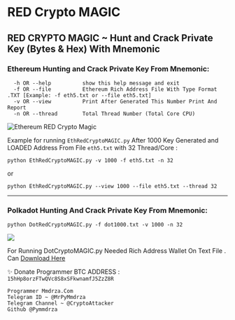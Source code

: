 # RED Crypto MAGIC
## RED CRYPTO MAGIC ~ Hunt and Crack Private Key (Bytes & Hex) With Mnemonic


### Ethereum Hunting and Crack Private Key From Mnemonic:
```
  -h OR --help          show this help message and exit
  -f OR --file          Ethereum Rich Address File With Type Format .TXT [Example: -f eth5.txt or --file eth5.txt]
  -v OR --view          Print After Generated This Number Print And Report
  -n OR --thread        Total Thread Number (Total Core CPU)
```

![Ethereum RED Crypto Magic ](https://raw.githubusercontent.com/Pymmdrza/REDCryptoMAGIC/mainx/EthRedCrypto.png?token=GHSAT0AAAAAABYEDUDPUMK22DVKGNDZGHOWYYMEJYA)

Example for running `EthRedCryptoMAGIC.py` After 1000 Key Generated and LOADED Address From File `eth5.txt` with 32 Thread/Core :

`python EthRedCryptoMAGIC.py -v 1000 -f eth5.txt -n 32`

or

`python EthRedCryptoMAGIC.py --view 1000 --file eth5.txt --thread 32`

---
### Polkadot Hunting And Crack Private Key From Mnemonic:
```
python DotRedCryptoMAGIC.py -f dot1000.txt -v 1000 -n 32
```

![](https://raw.githubusercontent.com/Pymmdrza/REDCryptoMAGIC/mainx/DotRedCrypto.png?token=GHSAT0AAAAAABYEDUDOT32TZTJ2XV2ROHXEYYMEK7A)

For Running DotCryptoMAGIC.py Needed Rich Address Wallet On Text File . Can [Download Here](https://github.com/Pymmdrza/Rich-Address-Wallet/tree/main/DOT 'Rich Address Wallet List Polkadot DOT')



✨ Donate Programmer BTC ADDRESS : `15hHp8orzFTwQVc8S8xSFkwnamfJ5ZzZ8R`
```
Programmer Mmdrza.Com
Telegram ID ~ @MrPyMmdrza
Telegram Channel ~ @CryptoAttacker
Github @Pymmdrza
```
